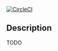 [![CircleCI](https://circleci.com/gh/taylorjg/Mastermind.svg?style=svg)](https://circleci.com/gh/taylorjg/Mastermind)

## Description

TODO
